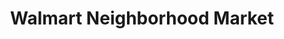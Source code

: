 ---
title: "Walmart Neighborhood Market"
url: /la-vista/walmart-neighborhood-market/
shop: supermarket
---